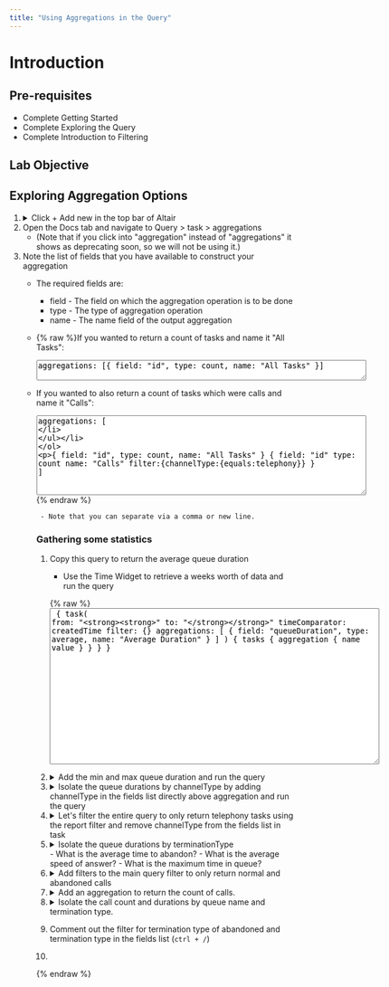 ```yaml
---
title: "Using Aggregations in the Query"
---
```



# Introduction



## Pre-requisites
- Complete Getting Started
- Complete Exploring the Query
- Complete Introduction to Filtering


## Lab Objective



<!-- ## Aggregation Types
- count
- sum
- average
- max
- min
- cardinality  -->

## Exploring Aggregation Options
1. <details><summary>Click + Add new in the top bar of Altair </summary>
         <img src="https://webexcc-sa.github.io/tools/gql/images/addNew.png"/>
         </details>
2. Open the Docs tab and navigate to Query > task > aggregations 
   - (Note that if you click into "aggregation" instead of "aggregations" it shows as deprecating soon, so we will not be using it.)
3. Note the list of fields that you have available to construct your aggregation
   - The required fields are:
     -  field - The field on which the aggregation operation is to be done
     -  type - The type of aggregation operation
     -  name - The name field of the output aggregation
  
   - {% raw %}If you wanted to return a count of tasks and name it "All Tasks":
  
        <textarea spellcheck="false" cols="70" rows="2">aggregations: [{ field: "id", type: count, name: "All Tasks" }]</textarea>

   - If you wanted to also return a count of tasks which were calls and name it "Calls":
  
        <textarea spellcheck="false" cols="70" rows="9">aggregations: [
  { field: "id", type: count, name: "All Tasks" }
  {
  field: "id"
  type: count 
  name: "Calls" 
  filter:{channelType:{equals:telephony}}
  }
  ]</textarea>
{% endraw %}
     
     - Note that you can separate via a comma or new line.

### Gathering some statistics
1. Copy this query to return the average queue duration
   - Use the Time Widget to retrieve a weeks worth of data and run the query
  
    {% raw %} <textarea spellcheck="false" cols="70" rows="18">
 {
  task(
    from: "____"
    to: "____"
    timeComparator: createdTime
    filter: {}
    aggregations: [
      { field: "queueDuration", type: average, name: "Average Duration" }
    ]
  ) {
    tasks {
      aggregation {
        name
        value
      }
    }
  }
}</textarea>

2. <details><summary>Add the min and max queue duration and run the query</summary><textarea spellcheck="false" cols="70" rows="6">aggregations: [
      { field: "queueDuration", type: average, name: "Average Duration" }
      { field: "queueDuration", type: min, name: "Minimum Duration" }
      { field: "queueDuration", type: max, name: "Maximum Duration" }
    ]</textarea> </details>

3. <details><summary>Isolate the queue durations by channelType by adding channelType in the fields list directly above aggregation and run the query</summary><img src="https://webexcc-sa.github.io/tools/gql/images/channelType.gif"></details>
4. <details><summary>Let's filter the entire query to only return telephony tasks using the report filter and remove channelType from the fields list in task</summary><img src="https://webexcc-sa.github.io/tools/gql/images/channelTypefilter.gif"></details>
5. <details><summary>Isolate the queue durations by terminationType</summary><img src="https://webexcc-sa.github.io/tools/gql/images/terminationType.gif"></details>
   - What is the average time to abandon?
   - What is the average speed of answer?
   - What is the maximum time in queue?
6. <details><summary>Add filters to the main query filter to only return normal and abandoned calls</summary><textarea spellcheck="false" cols="70" rows="11">  filter: {
      and: [
        { channelType: { equals: telephony } }
        {
          or: [
            { terminationType: { equals: "abandoned" } }
            { terminationType: { equals: "normal" } }
          ]
        }
      ]
    }</textarea></details>
7. <details><summary>Add an aggregation to return the count of calls.</summary><textarea spellcheck="false" cols="70" rows="1">{ field: "id", type: count, name: "Calls" }</textarea></details>
8. <details><summary>Isolate the call count and durations by queue name and termination type.</summary><img src="https://webexcc-sa.github.io/tools/gql/images/lastQueue.gif"></details>
9. Comment out the filter for termination type of abandoned and termination type in the fields list (`ctrl + /`)
10.  


{% endraw %}

<!-- <textarea spellcheck="false" cols="70" rows="4"></textarea> -->